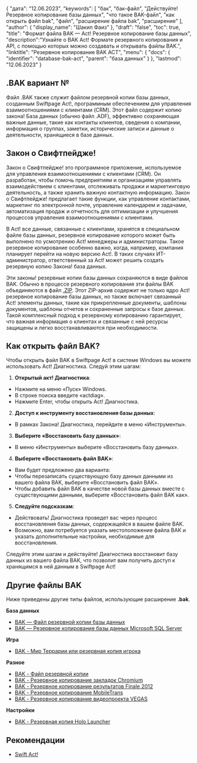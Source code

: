 {
"дата": "12.06.2023",
  "keywords": [
"бак",
"бак-файл",
"Действуйте! Резервное копирование базы данных",
"что такое BAK-файл",
"как открыть файл bak",
"файл",
"расширение файла bak",
"расширение"
],
  "author": {
"display_name": "Шакил Фаиз"
},
"draft": "false",
"toc": true,
"title": "Формат файла BAK — Act! Резервное копирование базы данных",
  "description":"Узнайте о BAK Act! Формате резервного копирования и API, с помощью которых можно создавать и открывать файлы BAK.",
"linktitle": "Резервное копирование BAK ACT",
  "menu": {
    "docs": {
      "identifier": "database-bak-act",
"parent": "база данных"
}
},
"lastmod": "12.06.2023"
}

## .BAK вариант №

Файл .BAK также служит файлом резервной копии базы данных, созданным Swiftpage Act!, программным обеспечением для управления взаимоотношениями с клиентами (CRM). Этот файл содержит копию закона! База данных (обычно файл .ADF), эффективно сохраняющая важные данные, такие как контакты клиентов, сведения о компании, информация о группах, заметки, исторические записи и данные о деятельности, хранящиеся в базе данных.

## Закон о Свифтпейдже!

Закон о Свифтпейдже! это программное приложение, используемое для управления взаимоотношениями с клиентами (CRM). Он разработан, чтобы помочь предприятиям и организациям управлять взаимодействием с клиентами, отслеживать продажи и маркетинговую деятельность, а также хранить важную контактную информацию. Закон о Свифтпейдже! предлагает такие функции, как управление контактами, маркетинг по электронной почте, управление календарем и задачами, автоматизация продаж и отчетность для оптимизации и улучшения процессов управления взаимоотношениями с клиентами.

В Act! все данные, связанные с клиентами, хранятся в специальном файле базы данных, резервное копирование которого может быть выполнено по усмотрению Act! менеджеры и администраторы. Такое резервное копирование особенно важно, когда, например, компания планирует перейти на новую версию Act!. В таких случаях ИТ-администратор, ответственный за Act! может решить создать резервную копию Закона! база данных.

Эти законы! резервные копии базы данных сохраняются в виде файлов BAK. Обычно в процессе резервного копирования эти файлы BAK объединяются в файл [.ZIP](/ru/compression/zip/). Этот ZIP-архив содержит не только ядро Act! резервное копирование базы данных, но также включает связанный Act! элементы данных, такие как прикрепленные документы, шаблоны документов, шаблоны отчетов и сохраненные запросы к базе данных. Такой комплексный подход к резервному копированию гарантирует, что важная информация о клиентах и связанные с ней ресурсы защищены и легко восстанавливаются при необходимости.

## Как открыть файл BAK?

Чтобы открыть файл BAK в Swiftpage Act! в системе Windows вы можете использовать Act! Диагностика. Следуй этим шагам:

1. **Открытый акт! Диагностика**:
- Нажмите на меню «Пуск» Windows.
- В строке поиска введите «actdiag».
- Нажмите Enter, чтобы открыть Act! Диагностика.

2. **Доступ к инструменту восстановления базы данных**:
- В рамках Закона! Диагностика, перейдите в меню «Инструменты».

3. **Выберите «Восстановить базу данных»**:
- В меню «Инструменты» выберите «Восстановить базу данных».

4. **Выберите «Восстановить файл BAK»**:
- Вам будет предложено два варианта:
- Чтобы перезаписать существующую базу данных данными из вашего файла BAK, выберите «Восстановить файл BAK».
- Чтобы добавить файл BAK в качестве новой базы данных вместе с существующими данными, выберите «Восстановить файл BAK как».

5. **Следуйте подсказкам**:
- Действовать! Диагностика проведет вас через процесс восстановления базы данных, содержащейся в вашем файле BAK.
- Возможно, вам потребуется указать местоположение файла BAK и указать дополнительные настройки, необходимые для восстановления.

Следуйте этим шагам и действуйте! Диагностика восстановит базу данных из вашего файла BAK, что позволит вам получить доступ к хранящимся в ней данным в Swiftpage Act!

## Другие файлы BAK

Ниже приведены другие типы файлов, использующие расширение **.bak**.

**База данных**
- [BAK — Файл резервной копии базы данных](/ru/database/bak/)
- [BAK — Резервное копирование базы данных Microsoft SQL Server](/ru/database/bak-sqlserver/)

**Игра**
- [BAK - Мир Террарии или резервная копия игрока](/ru/game/bak-terraria/)

**Разное**
- [BAK - Файл резервной копии](/ru/misc/bak-backup/)
- [BAK - Резервное копирование закладок Chromium](/ru/misc/bak-chromium/)
- [BAK - Резервное копирование результатов Finale 2012](/ru/misc/bak-finale/)
- [BAK - Резервное копирование MobileTrans](/ru/misc/bak-mobiletrans/)
- [BAK - Резервное копирование видеопроекта VEGAS](/ru/misc/bak-vegas/)

**Настройки**
- [BAK - Резервная копия Holo Launcher](/ru/settings/bak-holo/)

## Рекомендации
* [Swift Act!](https://en.wikipedia.org/wiki/Act!_LLC)
